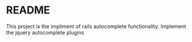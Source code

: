 # README

This project is the impliment of rails autocomplete functionality. Implement the jquery autocomplete plugins